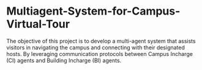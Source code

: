 # Multiagent-System-for-Campus-Virtual-Tour
The objective of this project is to develop a multi-agent system that assists visitors in navigating the campus and connecting with their designated hosts. By leveraging communication protocols between Campus Incharge (CI) agents and Building Incharge (BI) agents.
